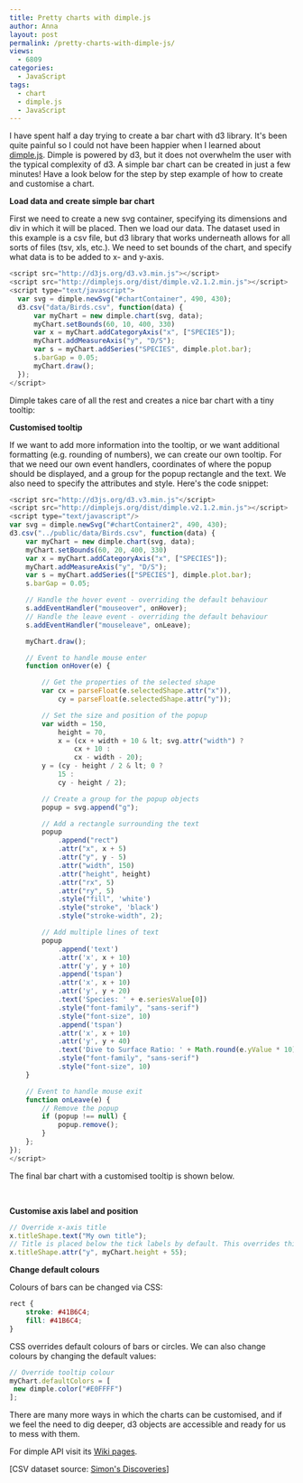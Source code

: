 ```yaml
---
title: Pretty charts with dimple.js
author: Anna
layout: post
permalink: /pretty-charts-with-dimple-js/
views:
  - 6809
categories:
  - JavaScript
tags:
  - chart
  - dimple.js
  - JavaScript
---
```

I have spent half a day trying to create a bar chart with d3 library. It's been quite painful so I could not have been happier when I learned about [dimple.js](http://dimplejs.org/).
Dimple is powered by d3, but it does not overwhelm the user with the typical complexity of d3. A simple bar chart can be created in just a few minutes!
Have a look below for the step by step example of how to create and customise a chart.

<!--more-->

**Load data and create simple bar chart**

First we need to create a new svg container, specifying its dimensions and div in which it will be placed. Then we load our data.
The dataset used in this example is a csv file, but d3 library that works underneath allows for all sorts of files (tsv, xls, etc.).
We need to set bounds of the chart, and specify what data is to be added to x- and y-axis.

```JavaScript
<script src="http://d3js.org/d3.v3.min.js"></script>
<script src="http://dimplejs.org/dist/dimple.v2.1.2.min.js"></script>
<script type="text/javascript">
  var svg = dimple.newSvg("#chartContainer", 490, 430);
  d3.csv("data/Birds.csv", function(data) {
      var myChart = new dimple.chart(svg, data);
      myChart.setBounds(60, 10, 400, 330)
      var x = myChart.addCategoryAxis("x", ["SPECIES"]);
      myChart.addMeasureAxis("y", "D/S");
      var s = myChart.addSeries("SPECIES", dimple.plot.bar);
      s.barGap = 0.05;
      myChart.draw();
  });
</script>
```

Dimple takes care of all the rest and creates a nice bar chart with a tiny tooltip:

<div id="chart">
</div>

<script src="http://d3js.org/d3.v3.min.js"></script>
<script src="http://dimplejs.org/dist/dimple.v2.1.2.min.js"></script>
<script type="text/javascript">
  var svg = dimple.newSvg("#chart", 490, 430);
  d3.csv("../public/data/Birds.csv", function(data) {
      var myChart = new dimple.chart(svg, data);
      myChart.setBounds(60, 10, 400, 330)
      var x = myChart.addCategoryAxis("x", ["SPECIES"]);
      myChart.addMeasureAxis("y", "D/S");
      var s = myChart.addSeries("SPECIES", dimple.plot.bar);
      s.barGap = 0.05;
      myChart.draw();
  });
</script>

**Customised tooltip**

If we want to add more information into the tooltip, or we want additional formatting (e.g. rounding of numbers), we can create our own tooltip.
For that we need our own event handlers, coordinates of where the popup should be displayed, and a group for the popup rectangle and the text. We also need to specify the attributes and style.
Here's the code snippet:

```JavaScript
<script src="http://d3js.org/d3.v3.min.js"</script>
<script src="http://dimplejs.org/dist/dimple.v2.1.2.min.js"></script>
<script type="text/javascript"/>
var svg = dimple.newSvg("#chartContainer2", 490, 430);
d3.csv("../public/data/Birds.csv", function(data) {
    var myChart = new dimple.chart(svg, data);
    myChart.setBounds(60, 20, 400, 330)
    var x = myChart.addCategoryAxis("x", ["SPECIES"]);
    myChart.addMeasureAxis("y", "D/S");
    var s = myChart.addSeries(["SPECIES"], dimple.plot.bar);
    s.barGap = 0.05;

    // Handle the hover event - overriding the default behaviour
    s.addEventHandler("mouseover", onHover);
    // Handle the leave event - overriding the default behaviour
    s.addEventHandler("mouseleave", onLeave);

    myChart.draw();

    // Event to handle mouse enter
    function onHover(e) {

        // Get the properties of the selected shape
        var cx = parseFloat(e.selectedShape.attr("x")),
            cy = parseFloat(e.selectedShape.attr("y"));

        // Set the size and position of the popup
        var width = 150,
            height = 70,
            x = (cx + width + 10 & lt; svg.attr("width") ?
                cx + 10 :
                cx - width - 20);
        y = (cy - height / 2 & lt; 0 ?
            15 :
            cy - height / 2);

        // Create a group for the popup objects
        popup = svg.append("g");

        // Add a rectangle surrounding the text
        popup
            .append("rect")
            .attr("x", x + 5)
            .attr("y", y - 5)
            .attr("width", 150)
            .attr("height", height)
            .attr("rx", 5)
            .attr("ry", 5)
            .style("fill", 'white')
            .style("stroke", 'black')
            .style("stroke-width", 2);

        // Add multiple lines of text
        popup
            .append('text')
            .attr('x', x + 10)
            .attr('y', y + 10)
            .append('tspan')
            .attr('x', x + 10)
            .attr('y', y + 20)
            .text('Species: ' + e.seriesValue[0])
            .style("font-family", "sans-serif")
            .style("font-size", 10)
            .append('tspan')
            .attr('x', x + 10)
            .attr('y', y + 40)
            .text('Dive to Surface Ratio: ' + Math.round(e.yValue * 10) / 10)
            .style("font-family", "sans-serif")
            .style("font-size", 10)
    }

    // Event to handle mouse exit
    function onLeave(e) {
        // Remove the popup
        if (popup !== null) {
            popup.remove();
        }
    };
});
</script>
```

The final bar chart with a customised tooltip is shown below.

<div id="chartContainer2">
  <br />
</div>
<script type="text/javascript" src="http://d3js.org/d3.v3.min.js"></script>
<script src="http://dimplejs.org/dist/dimple.v2.1.2.min.js"></script>
<script type="text/javascript">
    var svg2 = dimple.newSvg("#chartContainer2", 490, 430);
    d3.csv("../public/data/Birds.csv", function(data) {
        var myChart = new dimple.chart(svg2, data);
        myChart.setBounds(60, 20, 400, 330)
        var x = myChart.addCategoryAxis("x", ["SPECIES"]);
        myChart.addMeasureAxis("y", "D/S");
        var s = myChart.addSeries(["SPECIES"], dimple.plot.bar);
        s.barGap = 0.05;
        // Handle the hover event - overriding the default behaviour
        s.addEventHandler("mouseover", onHover);
        // Handle the leave event - overriding the default behaviour
        s.addEventHandler("mouseleave", onLeave);
        myChart.draw();
        // Event to handle mouse enter
        function onHover(e) {
            // Get the properties of the selected shape
            var cx = parseFloat(e.selectedShape.attr("x")),
                cy = parseFloat(e.selectedShape.attr("y"));
            // Set the size and position of the popup
            var width = 150,
                height = 70,
                x = (cx + width + 10 < svg2.attr("width") ?
                    cx + 10 :
                    cx - width - 20);
            y = (cy - height / 2 < 0 ? 15 : cy - height / 2);
            popup = svg2.append("g");
            popup.append("rect").attr("x", x + 5).attr("y", y - 5).attr("width", 150).attr("height", height).attr("rx", 5).attr("ry", 5).style("fill", 'white').style("stroke", 'black').style("stroke-width", 2);
            popup.append('text').attr('x', x + 10).attr('y', y + 10).append('tspan').attr('x', x + 10).attr('y', y + 20).text('Species: ' + e.seriesValue[0]).style("font-family", "sans-serif").style("font-size", 10).append('tspan').attr('x', x + 10).attr('y', y + 40).text('Dive to Surface Ratio: ' + Math.round(e.yValue * 10) / 10).style("font-family", "sans-serif").style("font-size", 10)
        }

        function onLeave(e) {
            if (popup !== null) {
                popup.remove();
            }
        };
    });
</script>

**Customise axis label and position**

```JavaScript
// Override x-axis title
x.titleShape.text("My own title");
// Title is placed below the tick labels by default. This overrides this setting and places it immediately below the axis.
x.titleShape.attr("y", myChart.height + 55);
```

**Change default colours**

Colours of bars can be changed via CSS:

```CSS
rect {
    stroke: #41B6C4;
    fill: #41B6C4;
}
```

CSS overrides default colours of bars or circles. We can also change colours by changing the default values:

```JavaScript
// Override tooltip colour
myChart.defaultColors = [
 new dimple.color("#E0FFFF")
];
```

There are many more ways in which the charts can be customised, and if we feel the need to dig deeper, d3 objects are accessible and ready for us to mess with them.

For dimple API visit its [Wiki pages]( https://github.com/PMSI-AlignAlytics/dimple/wiki/_pages).

[CSV dataset source: [Simon's Discoveries](http://simonsdiscoveries.com/)]
